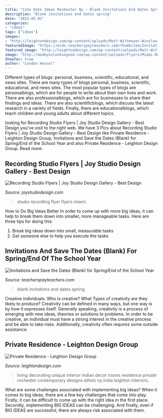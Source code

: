 ```yaml
---
title: "Cute Date Ideas Rochester Ny ~ Blank Invitations End Dates Spring"
description: "Blank invitations end dates spring"
date: "2023-05-02"
categories:
- "ideas"
tags: ["ideas"]
images:
- "http://leightondesign.com/wp-content/uploads/Matt-Wittmeyer-Winslow-2.jpg"
featuredImage: "https://ecdn.teacherspayteachers.com/thumbitem/Invitations-and-Save-the-Dates-Blank-for-SpringEnd-of-the-School-Year-1539033034/original-669284-1.jpg"
featured_image: "http://leightondesign.com/wp-content/uploads/Matt-Wittmeyer-Winslow-2.jpg"
image: "http://madeyoulooksogood.com/wp-content/uploads/Flyers/Miami-Recording-Studio-Flyer.jpg"
ShowToc: true
author: "London Hessel"
---
```



Different types of blogs: personal, business, scientific, educational, and news sites.
There are many types of blogs personal, business, scientific, educational, and news sites. The most popular types of blogs are personalblogs, which are for people to write about their own lives and work. There are also professionalblogs, which are for businesses to share their findings and ideas. There are also scientificblogs, which discuss the latest research in a variety of fields. Finally, there are educationalblogs, which teach children and young adults about different topics.

	

		
looking for Recording Studio Flyers | Joy Studio Design Gallery - Best Design you've visit to the right web. We have 3 Pics about Recording Studio Flyers | Joy Studio Design Gallery - Best Design like Private Residence - Leighton Design Group, Invitations and Save the Dates (Blank) for Spring/End of the School Year and also Private Residence - Leighton Design Group. Read more:
		
    
## Recording Studio Flyers | Joy Studio Design Gallery - Best Design

<img loading=lazy src="http://madeyoulooksogood.com/wp-content/uploads/Flyers/Miami-Recording-Studio-Flyer.jpg" onerror="this.onerror=null;this.src='https://tse2.mm.bing.net/th?id=OIP.FvpTjX83Rm-9zXzeb3y8DAHaLH&amp;pid=15.1';" alt="Recording Studio Flyers | Joy Studio Design Gallery - Best Design">

_Source: joystudiodesign.com_

>studio recording flyer flyers miami. 

	

How to Do Big Ideas Better
In order to come up with more big ideas, it can help to break them down into smaller, more manageable tasks. Here are three tips for doing this:
1. Break big ideas down into small, measurable tasks
2. Get someone else to help you execute the tasks

    
## Invitations And Save The Dates (Blank) For Spring/End Of The School Year

<img loading=lazy src="https://ecdn.teacherspayteachers.com/thumbitem/Invitations-and-Save-the-Dates-Blank-for-SpringEnd-of-the-School-Year-1539033034/original-669284-1.jpg" onerror="this.onerror=null;this.src='https://tse3.mm.bing.net/th?id=OIP.7NDxnoCu2lpPCuj_YLH3twAAAA&amp;pid=15.1';" alt="Invitations and Save the Dates (Blank) for Spring/End of the School Year">

_Source: teacherspayteachers.com_

>blank invitations end dates spring. 

	

Creative individuals: Who is creative? What Types of creativity are they likely to produce?
Creativity can be defined in many ways, but one way is by how it expresses itself. Generally speaking, creativity is a process of emerging with new ideas, theories or solutions to problems. In order to be creative, an individual must have a strong interest in the creative process and be able to take risks. Additionally, creativity often requires some outside assistance.

    
## Private Residence - Leighton Design Group

<img loading=lazy src="http://leightondesign.com/wp-content/uploads/Matt-Wittmeyer-Winslow-2.jpg" onerror="this.onerror=null;this.src='https://tse1.mm.bing.net/th?id=OIP.GgmGsgV7AWK5y70kNwHe2AHaEK&amp;pid=15.1';" alt="Private Residence - Leighton Design Group">

_Source: leightondesign.com_

>living decorating unique interior indian decor rooms residence private rochester contemporary designs ethnic ny india leighton interiors. 

	

What are some challenges associated with implementing big ideas?
When it comes to big ideas, there are a few key challenges that come into play. Firstly, it can be difficult to come up with the right idea in the first place. Secondly, implementing BIG IDEAS can be challenging. And finally, even if BIG IDEAS are successful, there are always risk associated with them.

